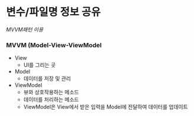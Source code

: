 # 변수/파일명 정보 공유
*MVVM패턴 이용*

### MVVM (Model-View-ViewModel
- View
  - UI를 그리는 곳
- Model
  - 데이터를 저장 및 관리
- ViewModel
  - 뷰와 상호작용하는 메소드
  - 데이터를 처리하는 메소드
  - ViewModel은 View에서 받은 입력을 Model에 전달하여 데이터를 업데이트

